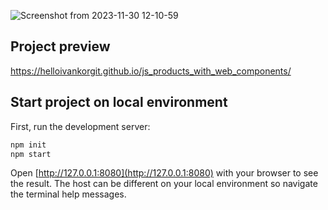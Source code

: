 
![Screenshot from 2023-11-30 12-10-59](https://github.com/helloivankorGit/js_products_with_web_components/assets/72932438/2ae23a8f-f387-4175-addc-19e0f96ae62b)

## Project preview

https://helloivankorgit.github.io/js_products_with_web_components/

## Start project on local environment

First, run the development server:

```bash
npm init
npm start
```

Open [http://127.0.0.1:8080](http://127.0.0.1:8080) with your browser to see the result. The host can be different on your local environment so navigate the terminal help messages.
